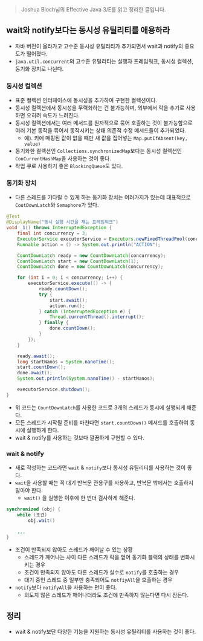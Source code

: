 > Joshua Bloch님의 Effective Java 3/E를 읽고 정리한 글입니다.
> 

## wait와 notify보다는 동시성 유틸리티를 애용하라

- 자바 버전이 올라가고 고수준 동시성 유틸리티가 추가되면서 wait과 notify의 중요도가 떨어졌다.
- `java.util.concurrent`의 고수준 유틸리티는 실행자 프레임워크, 동시성 컬렉션, 동기화 장치로 나뉜다.

### 동시성 컬렉션

- 표준 컬렉션 인터페이스에 동시성을 추가하여 구현한 컬렉션이다.
- 동시성 컬렉션에서 동시성을 무력화하는 건 불가능하며, 외부에서 락을 추가로 사용하면 오히려 속도가 느려진다.
- 동시성 컬렉션에서는 여러 메서드를 원자적으로 묶어 호출하는 것이 불가능함으로 여러 기본 동작을 묶어서 동작시키는 상태 의존적 수정 메서드들이 추가되었다.
    - 예). 키에 매핑된 값이 없을 때만 새 값을 집어넣는 `Map.putIfAbsent(key, value)`
- 동기화한 컬렉션인 `Collections.synchronizedMap`보다는 동시성 컬렉션인 `ConCurrentHashMap`을 사용하는 것이 좋다.
- 작업 큐로 사용하기 좋은 `BlockingQueue`도 있다.

### 동기화 장치

- 다른 스레드를 기다릴 수 있게 하는 동기화 장치는 여러가지가 있는데 대표적으로 `CoutDownLatch`와 `Semaphore`가 있다.

```java
@Test
@DisplayName("동시 실행 시간을 재는 프레임워크")
void _1() throws InterruptedException {
    final int concurrency = 3;
    ExecutorService executorService = Executors.newFixedThreadPool(concurrency);
    Runnable action = () -> System.out.println("ACTION");

    CountDownLatch ready = new CountDownLatch(concurrency);
    CountDownLatch start = new CountDownLatch(1);
    CountDownLatch done = new CountDownLatch(concurrency);

    for (int i = 0; i < concurrency; i++) {
        executorService.execute(() -> {
            ready.countDown();
            try {
                start.await();
                action.run();
            } catch (InterruptedException e) {
                Thread.currentThread().interrupt();
            } finally {
                done.countDown();
            }
        });
    }

    ready.await();
    long startNanos = System.nanoTime();
    start.countDown();
    done.await();
    System.out.println(System.nanoTime() - startNanos);

    executorService.shutdown();
}
```

- 위 코드는 `CountDownLatch`를 사용한 코드로 3개의 스레드가 동시에 실행되게 해준다.
- 모든 스레드가 시작될 준비를 마친다면 `start.countDown()` 메서드를 호출하여 동시에 실행하게 한다.
- wait & notify를 사용하는 것보다 깔끔하게 구현할 수 있다.

### wait & notify

- 새로 작성하는 코드라면 `wait` & `notify`보다 동시성 유틸리티를 사용하는 것이 좋다.
- `wait`을 사용할 때는 꼭 대기 반복문 관용구를 사용하고, 반복문 밖에서는 호출하지 말아야 한다.
    - `wait()` 을 실행한 이후에 한 번더 검사하게 해준다.

```java
synchronized (obj) {
    while (조건)
        obj.wait()
    
    ... 
}
```

- 조건이 만족되지 않아도 스레드가 깨어날 수 있는 상황
    - 스레드가 깨어나는 사이 다른 스레드가 락을 얻어 동기화 블럭의 상태를 변화시키는 경우
    - 조건이 만족되지 않아도 다른 스레드가 실수로 `notify`를 호출하는 경우
    - 대기 중인 스레드 중 일부만 충족되어도 `notfiyAll`을 호출하는 경우
- `notify`보다 `notifyAll`을 사용하는 편이 좋다.
    - 의도치 않은 스레드가 깨어나더라도 조건에 만족하지 않는다면 다시 잠든다.

## 정리

- wait & notify보단 다양한 기능을 지원하는 동시성 유틸리티를 사용하는 것이 좋다.